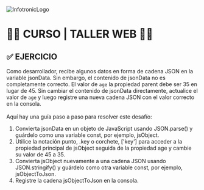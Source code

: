 ![InfotronicLogo](https://i.ibb.co/fN3TZ9y/Logo-Infotronic.png)
# **🧑‍💻 CURSO | TALLER WEB 👩‍💻**

## **✅ EJERCICIO**
Como desarrollador, recibe algunos datos en forma de cadena JSON en la variable jsonData. Sin embargo, el contenido de jsonData no es completamente correcto. El valor de `age` la propiedad parent debe ser 35 en lugar de 45. Sin cambiar el contenido de jsonData directamente, actualice el valor de `age` y luego registre una nueva cadena JSON con el valor correcto en la consola.
<br>
<br>
Aquí hay una guía paso a paso para resolver este desafío:

1. Convierta jsonData en un objeto de JavaScript usando JSON.parse() y guárdelo como una variable const, por ejemplo, jsObject.
2. Utilice la notación punto, .key o corchete, ['key'] para acceder a la propiedad principal de jsObject seguida de la propiedad age y cambie su valor de 45 a 35.
3. Convierta jsObject nuevamente a una cadena JSON usando JSON.stringify() y guárdelo como otra variable const, por ejemplo, jsObjectToJson.
4. Registre la cadena jsObjectToJson en la consola.